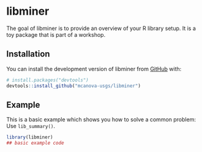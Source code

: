 
<!-- README.md is generated from README.Rmd. Please edit that file -->

# libminer

<!-- badges: start -->
<!-- badges: end -->

The goal of libminer is to provide an overview of your R library setup.
It is a toy package that is part of a workshop.

## Installation

You can install the development version of libminer from
[GitHub](https://github.com/) with:

``` r
# install.packages("devtools")
devtools::install_github("mcanova-usgs/libminer")
```

## Example

This is a basic example which shows you how to solve a common problem:
Use `lib_summary()`.

``` r
library(libminer)
## basic example code
```
